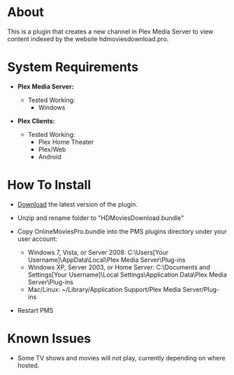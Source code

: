 About
=====

This is a plugin that creates a new channel in Plex Media Server to view content indexed by the website hdmoviesdownload.pro.

System Requirements
===================

- **Plex Media Server:**
	
	- Tested Working:
		- Windows

- **Plex Clients:**

	- Tested Working:
		- Plex Home Theater
		- Plex/Web
		- Android


How To Install
==============

- [Download](https://github.com/jwsolve/HDMoviesDownload.bundle/archive/master.zip) the latest version of the plugin.

- Unzip and rename folder to "HDMoviesDownload.bundle"

- Copy OnlineMoviesPro.bundle into the PMS plugins directory under your user account:
	- Windows 7, Vista, or Server 2008: C:\Users[Your Username]\AppData\Local\Plex Media Server\Plug-ins
	- Windows XP, Server 2003, or Home Server: C:\Documents and Settings[Your Username]\Local Settings\Application Data\Plex Media Server\Plug-ins
	- Mac/Linux: ~/Library/Application Support/Plex Media Server/Plug-ins

- Restart PMS

Known Issues
============

- Some TV shows and movies will not play, currently depending on where hosted.
